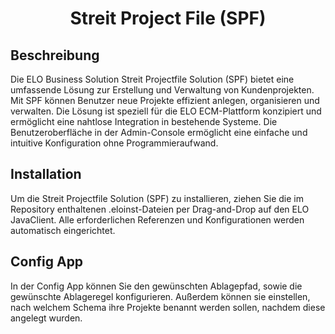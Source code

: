 <h1 align="center">Streit Project File (SPF)</h1>

## Beschreibung
Die ELO Business Solution Streit Projectfile Solution (SPF) bietet eine umfassende Lösung zur Erstellung und Verwaltung von Kundenprojekten. Mit SPF können Benutzer neue Projekte effizient anlegen, organisieren und verwalten. Die Lösung ist speziell für die ELO ECM-Plattform konzipiert und ermöglicht eine nahtlose Integration in bestehende Systeme. Die Benutzeroberfläche in der Admin-Console ermöglicht eine einfache und intuitive Konfiguration ohne Programmieraufwand.

## Installation
Um die Streit Projectfile Solution (SPF) zu installieren, ziehen Sie die im Repository enthaltenen .eloinst-Dateien per Drag-and-Drop auf den ELO JavaClient. Alle erforderlichen Referenzen und Konfigurationen werden automatisch eingerichtet.

## Config App 
In der Config App können Sie den gewünschten Ablagepfad, sowie die gewünschte Ablageregel konfigurieren. Außerdem können sie einstellen, nach welchem Schema ihre Projekte benannt werden sollen, nachdem diese angelegt wurden.
